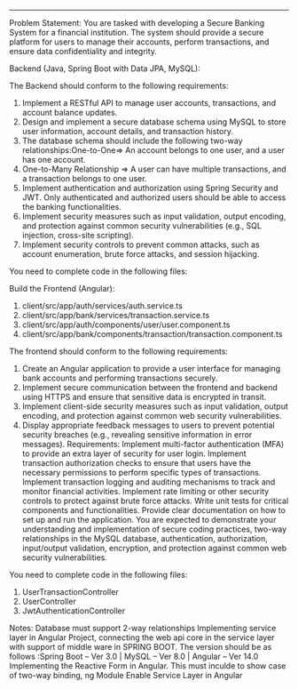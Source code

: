 ---
Problem Statement:
You are tasked with developing a Secure Banking System for a financial institution. The system should provide a secure platform for users to manage their accounts, perform transactions, and ensure data confidentiality and integrity. 

Backend (Java, Spring Boot with Data JPA, MySQL):

The Backend should conform to the following requirements:
1. Implement a RESTful API to manage user accounts, transactions, and account balance updates.
2. Design and implement a secure database schema using MySQL to store user information, account details, and transaction history. 
3. The database schema should include the following two-way relationships:One-to-One=> An account belongs to one user, and a user has one account.
4. One-to-Many Relationship => A user can have multiple transactions, and a transaction belongs to one user.
5. Implement authentication and authorization using Spring Security and JWT. Only authenticated and authorized users should be able to access the banking functionalities.
6. Implement security measures such as input validation, output encoding, and protection against common security vulnerabilities (e.g., SQL injection, cross-site scripting).
7. Implement security controls to prevent common attacks, such as account enumeration, brute force attacks, and session hijacking.

You need to complete code in the following files:

Build the Frontend (Angular):
1. client/src/app/auth/services/auth.service.ts
2. client/src/app/bank/services/transaction.service.ts
3. client/src/app/auth/components/user/user.component.ts
4. client/src/app/bank/components/transaction/transaction.component.ts

The frontend should conform to the following requirements:
1. Create an Angular application to provide a user interface for managing bank accounts and performing transactions securely.
2. Implement secure communication between the frontend and backend using HTTPS and ensure that sensitive data is encrypted in transit.
3. Implement client-side security measures such as input validation, output encoding, and protection against common web security vulnerabilities.
4. Display appropriate feedback messages to users to prevent potential security breaches (e.g., revealing sensitive information in error messages).
Requirements:
Implement multi-factor authentication (MFA) to provide an extra layer of security for user login.
Implement transaction authorization checks to ensure that users have the necessary permissions to perform specific types of transactions.
Implement transaction logging and auditing mechanisms to track and monitor financial activities.
Implement rate limiting or other security controls to protect against brute force attacks.
Write unit tests for critical components and functionalities.
Provide clear documentation on how to set up and run the application.
You are expected to demonstrate your understanding and implementation of secure coding practices, two-way relationships in the MySQL database, authentication, authorization, input/output validation, encryption, and protection against common web security vulnerabilities.

You need to complete code in the following files:
1. UserTransactionController
2. UserController
3. JwtAuthenticationController

Notes:
Database must support 2-way relationships
Implementing service layer in Angular Project, connecting the web api core in the service layer with support of middle ware in SPRING BOOT.
The version should be as follows :Spring Boot – Ver 3.0 | MySQL – Ver 8.0 | Angular – Ver 14.0
Implementing the Reactive Form in Angular. This must inculde to show case of two-way binding, ng Module
Enable Service Layer in Angular
